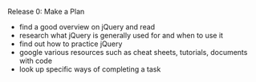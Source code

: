 Release 0: Make a Plan
- find a good overview on jQuery and read
- research what jQuery is generally used for and when to use it
- find out how to practice jQuery
- google various resources such as cheat sheets, tutorials, documents with code
- look up specific ways of completing a task

